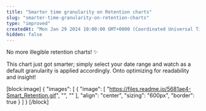 ```yaml
---
title: "Smarter time granularity on Retention charts"
slug: "smarter-time-granularity-on-retention-charts"
type: "improved"
createdAt: "Mon Jan 29 2024 10:00:00 GMT+0000 (Coordinated Universal Time)"
hidden: false
---
```

No more illegible retention charts! :sparkles:

This chart just got smarter; simply select your date range and watch as a default granularity is applied accordingly. Onto optimizing for readability and insight!

[block:image]
{
  "images": [
    {
      "image": [
        "https://files.readme.io/5681ae4-Smart_Retention.gif",
        "",
        ""
      ],
      "align": "center",
      "sizing": "600px",
      "border": true
    }
  ]
}
[/block]